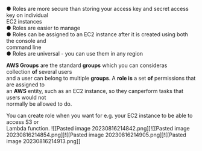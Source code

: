 ● Roles are more secure than storing your access key and secret access key on individual  
EC2 instances  
● Roles are easier to manage  
● Roles can be assigned to an EC2 instance after it is created using both the console and  
command line  
● Roles are universal - you can use them in any region

**AWS Groups** are the standard **groups** which you can consideras collection **of** several users  
and a user can belong to multiple **groups**. A **role is** a set **of** permissions that are assigned to  
an **AWS** entity, such as an EC2 instance, so they canperform tasks that users would not  
normally be allowed to do.

You can create role when you want for e.g. your EC2 instance to be able to access S3 or  
Lambda function.
![[Pasted image 20230816214842.png]]![[Pasted image 20230816214854.png]]![[Pasted image 20230816214905.png]]![[Pasted image 20230816214913.png]]